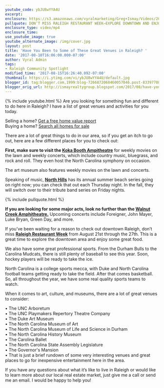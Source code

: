 ```yaml
---
youtube_code: ybJU8wYYA4U
excerpt:
enclosure: https://s3.amazonaws.com/vyralmarketing/Greg+Ismay/Videos/2017/Have+You+Been+to+Some+of+These+Great+Venues+in+Raleigh%253F+-+Raleigh+Real+Estate+Agent.mp4
pullquote: DON’T MISS RALEIGH RESTAURANT WEEK—EXPLORE DOWNTOWN AND ENJOY SOME GREAT FOOD!
enclosure_type: video/mp4
enclosure_time:
use_youtube_image: true
youtube_alternate_image: /img/cover.jpg
layout: post
title: 'Have You Been to Some of These Great Venues in Raleigh? '
date: '2017-08-10T16:06:00.000-07:00'
author: Vyral Admin
tags:
- Raleigh Community Spotlight
modified_time: '2017-08-15T16:26:40.092-07:00'
thumbnail: https://i.ytimg.com/vi/ybJU8wYYA4U/default.jpg
blogger_id: tag:blogger.com,1999:blog-7266872068460057046.post-8339770869884842979
blogger_orig_url: http://ismayrealtygroup.blogspot.com/2017/08/have-you-been-to-some-of-these-great.html
---
```

{% include youtube.html %}
Are you looking for something fun and different to do here in Raleigh? I have a list of great venues and activities for you today.

<div class="post-cta">
Selling a home? <a href="" target="_blank">Get a free home value report</a><br>
Buying a home? <a href="" target="_blank">Search all homes for sale</a>
</div>

There are a lot of great things to do in our area, so if you get an itch to go out, here are a few different places for you to check out:

**First, make sure to visit the <a href="http://boothamphitheatre.com/" target="_blank">Koka Booth Ampitheatre</a>** for weekly movies on the lawn and weekly concerts, which include country music, bluegrass, and rock and roll. They even host the North Carolina symphony on occasion.

The art museum also features weekly movies on the lawn and concerts.

Speaking of music, **<a href="http://visitnorthhills.com/" target="_blank">North Hills</a>** has its annual summer beach series going on right now; you can check that out each Thursday night. In the fall, they will switch over to their tribute band series on Friday nights.

{% include pullquote.html %}

**If you are looking for some major acts, look no further than the <a href="http://walnutcreekamphitheatre.com/" target="_blank">Walnut Creek Amphitheatre.</a>** Upcoming concerts include Foreigner, John Mayer, Luke Bryan, Green Day, and more.

If you’ve been waiting for a reason to check out downtown Raleigh, don’t miss **<a href="http://www.godowntownraleigh.com/restaurant-week" target="_blank">Raleigh Restaurant Week</a>** from August 21st through the 27th. This is a great time to explore the downtown area and enjoy some great food.

We also have some great professional sports. From the Durham Bulls to the Carolina Mudcats, there is still plenty of baseball to see this year. Soon, hockey players will be ready to take the ice.

North Carolina is a college sports mecca, with Duke and North Carolina football teams getting ready to take the field. After that comes basketball. So, all throughout the year, we have some real quality sports teams to watch.

When it comes to art, culture, and museums, there are a lot of great venues to consider:<br>

  • The UNC Arboretum<br>
  • The UNC Playmakers Repertory Theatre Company<br>
  • The Duke Art Museum<br>
  • The North Carolina Museum of Art<br>
  • The North Carolina Museum of Life and Science in Durham<br>
  • The North Carolina History Museum<br>
  • The Carolina Ballet<br>
  • The North Carolina State Assembly Legislature<br>
  • The Governor's Mansion<br>
  • That is just a brief rundown of some very interesting venues and great places to go for inexpensive entertainment here in the area.<br>

If you have any questions about what it’s like to live in Raleigh or would like to learn more about our local real estate market, just give me a call or send me an email. I would be happy to help you!
